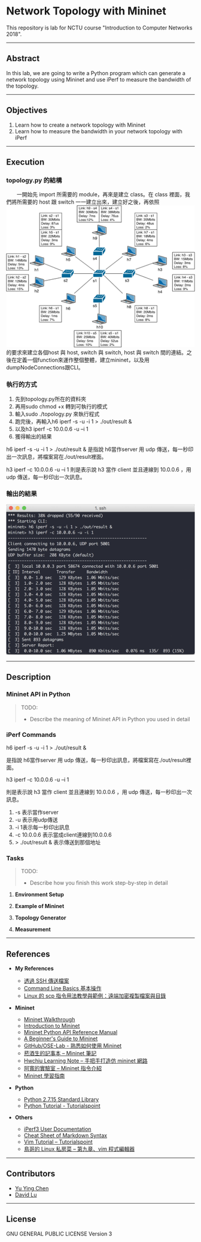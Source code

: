 # Network Topology with Mininet

This repository is lab for NCTU course "Introduction to Computer Networks 2018".

---
## Abstract

In this lab, we are going to write a Python program which can generate a network topology using Mininet and use iPerf to measure the bandwidth of the topology.

---
## Objectives

1. Learn how to create a network topology with Mininet
2. Learn how to measure the bandwidth in your network topology with iPerf

---
## Execution

### topology.py 的結構

&emsp;&emsp;一開始先 import 所需要的 module，再來是建立 class。在 class 裡面，我們將所需要的 host 跟 switch 一一建立出來，建立好之後，再依照 ![topo2.png](/src/topo/topo2.png) 的要求來建立各個host 與 host, switch 與 switch, host 與 switch 間的連結。之後在定義一個function來運作整個整體，建立mininet，以及用dumpNodeConnections跟CLI。

### 執行的方式
1. 先到topology.py所在的資料夾
2. 再用sudo chmod +x 轉到可執行的模式
3. 輸入sudo ./topology.py 來執行程式
4. 跑完後，再輸入h6 iperf -s -u -i 1 > ./out/result &
5. 以及h3 iperf -c 10.0.0.6 -u –i 1
6. 獲得輸出的結果

h6 iperf -s -u -i 1 > ./out/result & 是指說 h6當作server 用 udp 傳送，每一秒印出一次訊息，將檔案寫在./out/result裡面。

h3 iperf -c 10.0.0.6 -u –i 1 則是表示說 h3 當作 client 並且連線到 10.0.0.6 ，用 udp 傳送，每一秒印出一次訊息。

### 輸出的結果

![/image/4.png](/image/4.png)

---
## Description

### Mininet API in Python


> TODO:
> * Describe the meaning of Mininet API in Python you used in detail

### iPerf Commands
h6 iperf -s -u -i 1 > ./out/result & 

是指說 h6當作server 用 udp 傳送，每一秒印出訊息，將檔案寫在./out/result裡面。

h3 iperf -c 10.0.0.6 -u –i 1 

則是表示說 h3 當作 client 並且連線到 10.0.0.6 ，用 udp 傳送，每一秒印出一次訊息。

1. -s 表示當作server
2. -u 表示用udp傳送
3. -i 1表示每一秒印出訊息
4. -c 10.0.0.6 表示當成client連線到10.0.0.6
5. \> ./out/result & 表示傳送到那個地址

### Tasks

> TODO:
> * Describe how you finish this work step-by-step in detail

1. **Environment Setup**


2. **Example of Mininet**


3. **Topology Generator**


4. **Measurement**

---
## References

* **My References**

	* [透過 SSH 傳送檔案](https://www.phpini.com/linux/ssh-transfer-file-scp)	
	* [Command Line Basics 基本操作](http://www.vialley.com/240/command-line-basics) 
	* [Linux 的 scp 指令用法教學與範例：遠端加密複製檔案與目錄](https://blog.gtwang.org/linux/linux-scp-command-tutorial-examples/)

* **Mininet**
    * [Mininet Walkthrough](http://mininet.org/walkthrough/)
    * [Introduction to Mininet](https://github.com/mininet/mininet/wiki/Introduction-to-Mininet)
    * [Mininet Python API Reference Manual](http://mininet.org/api/annotated.html)
    * [A Beginner's Guide to Mininet](https://opensourceforu.com/2017/04/beginners-guide-mininet/)
    * [GitHub/OSE-Lab - 熟悉如何使用 Mininet](https://github.com/OSE-Lab/Learning-SDN/blob/master/Mininet/README.md)
    * [菸酒生的記事本 – Mininet 筆記](https://blog.laszlo.tw/?p=81)
    * [Hwchiu Learning Note – 手把手打造仿 mininet 網路](https://hwchiu.com/setup-mininet-like-environment.html)
    * [阿寬的實驗室 – Mininet 指令介紹](https://ting-kuan.blog/2017/11/09/%E3%80%90mininet%E6%8C%87%E4%BB%A4%E4%BB%8B%E7%B4%B9%E3%80%91/)
    * [Mininet 學習指南](https://www.sdnlab.com/11495.html)
* **Python**
    * [Python 2.7.15 Standard Library](https://docs.python.org/2/library/index.html)
    * [Python Tutorial - Tutorialspoint](https://www.tutorialspoint.com/python/)
* **Others**
    * [iPerf3 User Documentation](https://iperf.fr/iperf-doc.php#3doc)
    * [Cheat Sheet of Markdown Syntax](https://www.markdownguide.org/cheat-sheet)
    * [Vim Tutorial – Tutorialspoint](https://www.tutorialspoint.com/vim/index.htm)
    * [鳥哥的 Linux 私房菜 – 第九章、vim 程式編輯器](http://linux.vbird.org/linux_basic/0310vi.php)

---
## Contributors

* [Yu Ying Chen](https://github.com/iamch15542)
* [David Lu](https://github.com/yungshenglu)

---
## License

GNU GENERAL PUBLIC LICENSE Version 3